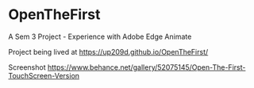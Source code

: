 # OpenTheFirst
A Sem 3 Project - Experience with Adobe Edge Animate

Project being lived at https://up209d.github.io/OpenTheFirst/

Screenshot https://www.behance.net/gallery/52075145/Open-The-First-TouchScreen-Version
